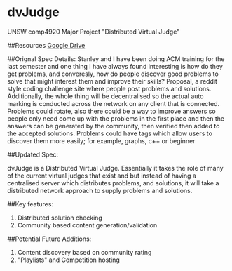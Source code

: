 # dvJudge
UNSW comp4920 Major Project "Distributed Virtual Judge"

##Resources
[Google Drive](https://drive.google.com/folderview?id=0BxD6wDvDG5hRfklTaUxrM0VNV2pqcm9sazFiNjhHQ3paSHRNN3JnODlLazU2d3B1Yjh6WDA&usp=sharing)

##Orignal Spec
Details: Stanley and I have been doing ACM training for the last semester and one thing I have always found interesting is how do they get problems, and converesly, how do people discover good problems to solve that might interest them and improve their skills? Proposal, a reddit style coding challenge site where people post problems and solutions. Additionally, the whole thing will be decentralised so the actual auto marking is conducted across the network on any client that is connected. Problems could rotate, also there could be a way to improve answers so people only need come up with the problems in the first place and then the answers can be generated by the community, then verified then added to the accepted solutions. Problems could have tags which allow users to discover them more easily; for example, graphs, c++ or beginner

##Updated Spec:

dvJudge is a Distributed Virtual Judge. Essentially it takes the role of many of the current virtual judges that exist and but instead of having a centralised server which distributes problems, and solutions, it will take a distributed network approach to supply problems and solutions.

##Key features:
1. Distributed solution checking
2. Community based content generation/validation


##Potential Future Additions:
1. Content discovery based on community rating
2. "Playlists" and Competition hosting
